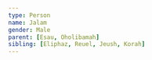 ```yaml
---
type: Person
name: Jalam
gender: Male
parent: [Esau, Oholibamah]
sibling: [Eliphaz, Reuel, Jeush, Korah]
---
```

